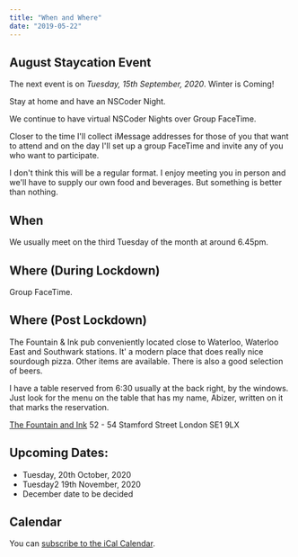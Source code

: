 ```yaml
---
title: "When and Where"
date: "2019-05-22"
---
```


## August Staycation Event

The next event is on *Tuesday, 15th September, 2020*. Winter is Coming!

Stay at home and have an NSCoder Night.

We continue to have virtual NSCoder Nights over Group FaceTime.

Closer to the time I'll collect iMessage addresses for those of you that want to attend and on the day I'll set up a group FaceTime and invite any of you who want to participate.

I don't think this will be a regular format. I enjoy meeting you in person and we'll have to supply our own food and beverages. But something is better than nothing.


## When 
We usually meet on the third Tuesday of the month at around 6.45pm.

## Where (During Lockdown)
Group FaceTime.

## Where (Post Lockdown)
 The Fountain & Ink pub conveniently located close to Waterloo, Waterloo East and Southwark stations. It' a modern place that does really nice sourdough pizza. Other items are available. There is also a good selection of beers.
 
I have a table reserved from 6:30 usually at the back right, by the windows. Just look for the menu on the table that has my name, Abizer, written on it that marks the reservation. 
 
[The Fountain and Ink](https://fountainandink.co.uk)
52 - 54 Stamford Street
London
SE1 9LX

## Upcoming Dates:

* Tuesday, 20th October, 2020
* Tuesday2 19th November, 2020
* December date to be decided

## Calendar

You can [subscribe to the iCal Calendar](webcal://p03-calendarws.icloud.com/ca/subscribe/1/eVtuCzY9Zg46tw0CtC3Sj7762GdUkJ3vEBDX5fHPmowFYc6Xg7RLgml2Bo-Ti9s4FjGi40O_ycWyEQdiD28NkKu5gKE4zBKK4VADmSeS5OI).